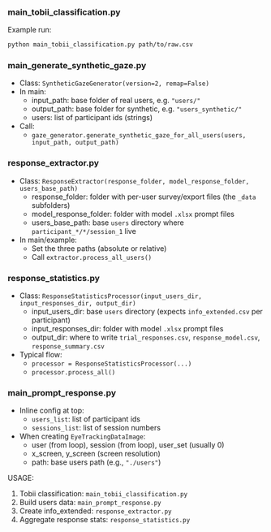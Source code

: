 ### main_tobii_classification.py
Example run:
```bash
python main_tobii_classification.py path/to/raw.csv
```

### main_generate_synthetic_gaze.py
- Class: `SyntheticGazeGenerator(version=2, remap=False)`
- In main:
  - input_path: base folder of real users, e.g. `"users/"`
  - output_path: base folder for synthetic, e.g. `"users_synthetic/"`
  - users: list of participant ids (strings)
- Call:
  - `gaze_generator.generate_synthetic_gaze_for_all_users(users, input_path, output_path)`

### response_extractor.py
- Class: `ResponseExtractor(response_folder, model_response_folder, users_base_path)`
  - response_folder: folder with per-user survey/export files (the `_data` subfolders)
  - model_response_folder: folder with model `.xlsx` prompt files
  - users_base_path: base `users` directory where `participant_*/*/session_1` live
- In main/example:
  - Set the three paths (absolute or relative)
  - Call `extractor.process_all_users()`

### response_statistics.py
- Class: `ResponseStatisticsProcessor(input_users_dir, input_responses_dir, output_dir)`
  - input_users_dir: base `users` directory (expects `info_extended.csv` per participant)
  - input_responses_dir: folder with model `.xlsx` prompt files
  - output_dir: where to write `trial_responses.csv`, `response_model.csv`, `response_summary.csv`
- Typical flow:
  - `processor = ResponseStatisticsProcessor(...)`
  - `processor.process_all()`

### main_prompt_response.py
- Inline config at top:
  - `users_list`: list of participant ids
  - `sessions_list`: list of session numbers
- When creating `EyeTrackingDataImage`:
  - user (from loop), session (from loop), user_set (usually 0)
  - x_screen, y_screen (screen resolution)
  - path: base users path (e.g., `"./users"`)

USAGE:
1. Tobii classification: `main_tobii_classification.py`
2. Build users data: `main_prompt_response.py`
3. Create info_extended: `response_extractor.py`
4. Aggregate response stats: `response_statistics.py`